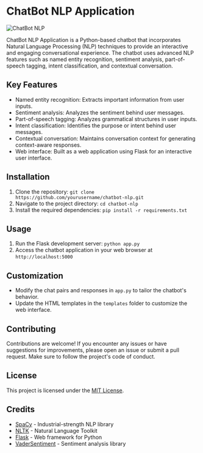 # ChatBot NLP Application

![ChatBot NLP](chatbot-nlp.png)

ChatBot NLP Application is a Python-based chatbot that incorporates Natural Language Processing (NLP) techniques to provide an interactive and engaging conversational experience. The chatbot uses advanced NLP features such as named entity recognition, sentiment analysis, part-of-speech tagging, intent classification, and contextual conversation.

## Key Features

- Named entity recognition: Extracts important information from user inputs.
- Sentiment analysis: Analyzes the sentiment behind user messages.
- Part-of-speech tagging: Analyzes grammatical structures in user inputs.
- Intent classification: Identifies the purpose or intent behind user messages.
- Contextual conversation: Maintains conversation context for generating context-aware responses.
- Web interface: Built as a web application using Flask for an interactive user interface.

## Installation

1. Clone the repository: `git clone https://github.com/yourusername/chatbot-nlp.git`
2. Navigate to the project directory: `cd chatbot-nlp`
3. Install the required dependencies: `pip install -r requirements.txt`

## Usage

1. Run the Flask development server: `python app.py`
2. Access the chatbot application in your web browser at `http://localhost:5000`

## Customization

- Modify the chat pairs and responses in `app.py` to tailor the chatbot's behavior.
- Update the HTML templates in the `templates` folder to customize the web interface.

## Contributing

Contributions are welcome! If you encounter any issues or have suggestions for improvements, please open an issue or submit a pull request. Make sure to follow the project's code of conduct.

## License

This project is licensed under the [MIT License](LICENSE).

## Credits

- [SpaCy](https://spacy.io/) - Industrial-strength NLP library
- [NLTK](https://www.nltk.org/) - Natural Language Toolkit
- [Flask](https://flask.palletsprojects.com/) - Web framework for Python
- [VaderSentiment](https://github.com/cjhutto/vaderSentiment) - Sentiment analysis library

